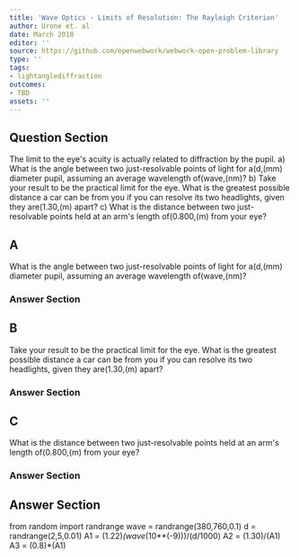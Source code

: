 ```yaml
---
title: 'Wave Optics - Limits of Resolution: The Rayleigh Criterion'
author: Urone et. al
date: March 2018
editor: ''
source: https://github.com/openwebwork/webwork-open-problem-library
type: ''
tags:
- lightanglediffraction
outcomes:
- TBD
assets: ''
---
```


## Question Section 

The limit to the eye's acuity is actually related to diffraction by the pupil. 
a) What is the angle between two just-resolvable points of light for a(d,(mm) diameter pupil, assuming an average wavelength of(wave,(nm)? 
b) Take your result to be the practical limit for the eye. What is the greatest possible distance a car can be from you if you can resolve its two headlights, given they are(1.30,(m) apart?
c) What is the distance between two just-resolvable points held at an arm's length of(0.800,(m) from your eye?

## A
What is the angle between two just-resolvable points of light for a(d,(mm) diameter pupil, assuming an average wavelength of(wave,(nm)? 
### Answer Section
## B
Take your result to be the practical limit for the eye. What is the greatest possible distance a car can be from you if you can resolve its two headlights, given they are(1.30,(m) apart?
### Answer Section
## C
What is the distance between two just-resolvable points held at an arm's length of(0.800,(m) from your eye?
### Answer Section


## Answer Section

from random import randrange
wave = randrange(380,760,0.1)
d = randrange(2,5,0.01)
A1 = (1.22)*(wave*(10**(-9)))/(d/1000)
A2 = (1.30)/(A1)
A3 = (0.8)*(A1)